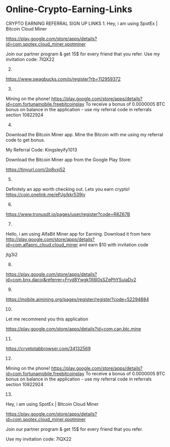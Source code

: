 # Online-Crypto-Earning-Links
CRYPTO EARNING REFERRAL SIGN UP LINKS
1.
Hey, i am using SpotEx | Bitcoin Cloud Miner 

https://play.google.com/store/apps/details?id=com.spotex.cloud_miner.spotminer

Join our partner program & get 15$ for every friend that you refer.
Use my invitation code: 7IQX22

2.
https://www.swagbucks.com/p/register?rb=112959372

3.
Mining on the phone! https://play.google.com/store/apps/details?id=com.fortunamobile.freebitcoinplay To receive a bonus of 0.0000005 BTC bonus on balance in the application - use my referral code in referrals section 10822924

4.
Download the Bitcoin Miner app. Mine the Bitcoin with me using my referral code to get bonus.

My Referral Code: Kingsleyify1013

Download the Bitcoin Miner app from the Google Play Store: 

https://tinyurl.com/2p8vxj52

5.
Definitely an app worth checking out. Lets you earn crypto! https://coin.onelink.me/ePJg/kkr539jy

6.
https://www.tronusdt.io/pages/user/register?code=R8Z67B

7.
Hello, i am using AlfaBit Miner app for Earning. Download it from here 
http://play.google.com/store/apps/details?id=com.alfapro_cloud.cloud_miner and earn $10 with invitation code 

jtg3i2

8.
https://play.google.com/store/apps/details?id=com.bnx.dacoi&referrer=Fryd8Ywgk1X6I0sSZePhYSuiaDv2

9.
https://mobile.aimining.org/pages/register/register?code=52294884

10.

Let me recommend you this application

https://play.google.com/store/apps/details?id=com.can.btc.mine

11.
https://cryptotabbrowser.com/34132569

12.
Mining on the phone! https://play.google.com/store/apps/details?id=com.fortunamobile.freebitcoinplay To receive a bonus of 0.0000005 BTC bonus on balance in the application - use my referral code in referrals section 10822924

13.
Hey, i am using SpotEx | Bitcoin Cloud Miner 

https://play.google.com/store/apps/details?id=com.spotex.cloud_miner.spotminer


Join our partner program & get 15$ for every friend that you refer.

Use my invitation code: 7IQX22
